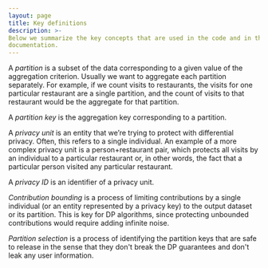 ```yaml
---
layout: page
title: Key definitions
description: >-
Below we summarize the key concepts that are used in the code and in the
documentation.
---
```

A *partition* is a subset of the data corresponding to a given value of the aggregation criterion. Usually we want to aggregate each partition separately. For example, if we count visits to restaurants, the visits for one particular restaurant are a single partition, and the count of visits to that restaurant would be the aggregate for that partition.

A *partition key* is the aggregation key corresponding to a partition.

A *privacy unit* is an entity that we’re trying to protect with differential privacy. Often, this refers to a single individual. An example of a more complex privacy unit is a person+restaurant pair, which protects all visits by an individual to a particular restaurant or, in other words, the fact that a particular person visited any particular restaurant.

A *privacy ID* is an identifier of a privacy unit.

*Contribution bounding* is a process of limiting contributions by a single individual (or an entity represented by a privacy key) to the output dataset or its partition. This is key for DP algorithms, since protecting unbounded contributions would require adding infinite noise.

*Partition selection* is a process of identifying the partition keys that are
safe to release in the sense that they don't break the DP guarantees and don't
leak any user information.
